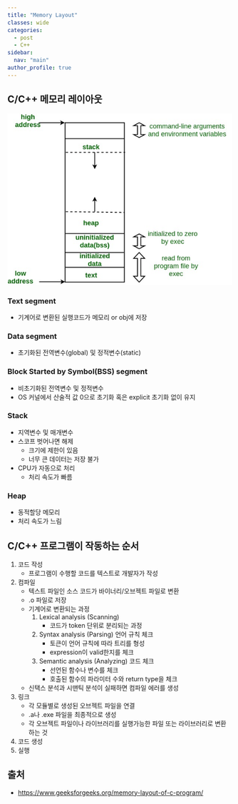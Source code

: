 ```yaml
---
title: "Memory Layout"
classes: wide
categories: 
  - post
  - C++
sidebar:
  nav: "main"
author_profile: true
---
```


## C/C++ 메모리 레이아웃
![post_thumbnail](/assets/images/memoryLayoutC.jpg)
### Text segment
* 기계어로 변환된 실행코드가 메모리 or obj에 저장

### Data segment
* 초기화된 전역변수(global) 및 정적변수(static)

### Block Started by Symbol(BSS) segment
* 비초기화된 전역변수 및 정적변수
* OS 커널에서 산술적 값 0으로 초기화 혹은 explicit 초기화 없이 유지 

### Stack
* 지역변수 및 매개변수
* 스코프 벗어나면 해제
    * 크기에 제한이 있음
    * 너무 큰 데이터는 저장 불가
* CPU가 자동으로 처리
    * 처리 속도가 빠름

### Heap
* 동적할당 메모리
* 처리 속도가 느림

## C/C++ 프로그램이 작동하는 순서
1. 코드 작성
    * 프로그램이 수행할 코드를 텍스트로 개발자가 작성
2. 컴파일
    * 텍스트 파일인 소스 코드가 바이너리/오브젝트 파일로 변환
    * .o 파일로 저장
    * 기계어로 변환되는 과정
        1. Lexical analysis (Scanning) 
            * 코드가 token 단위로 분리되는 과정
        2. Syntax analysis (Parsing) 언어 규칙 체크
            * 토큰이 언어 규칙에 따라 트리를 형성
            * expression이 valid한지를 체크
        3. Semantic analysis (Analyzing) 코드 체크
            * 선언된 함수나 변수를 체크
            * 호출된 함수의 파라미터 수와 return type을 체크
    * 신택스 분석과 시맨틱 분석이 실패하면 컴파일 에러를 생성
3. 링크
    * 각 모듈별로 생성된 오브젝트 파일을 연결
    * .a나 .exe 파일을 최종적으로 생성
    * 각 오브젝트 파일이나 라이브러리를 실행가능한 파일 또는 라이브러리로 변환하는 것
4. 코드 생성
5. 실행

## 출처
* <https://www.geeksforgeeks.org/memory-layout-of-c-program/>